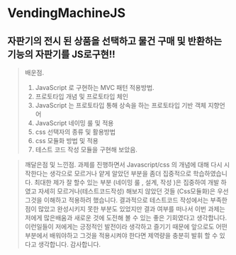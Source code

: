 # VendingMachineJS
 자판기의 전시 된 상품을 선택하고 물건 구매 및 반환하는 기능의 자판기를 JS로구현!!
----------

> 배운점.
>1. JavaScript 로 구현하는  MVC 패턴 적용방법.
>2. 프로토타입 개념 및 프로토타입 체인 
>3. JavaScript 는 프로토타입 통해 상속을 하는 프로토타입 기반 객체 지향언어
>4. JavaScript 네이밍 룰 및 적용
>4. css 선택자의 종류 및 활용방법
>5. css 모듈화 방법 및  적용
>6. 테스트 코드 작성 모듈을 구현해 보았음.

> 깨달은점 및 느낀점.
>  과제를 진행하면서 Javascript/css 의 개념에 대해 다시 시작한다는 생각으로 모르거나 얕게 알았던 부분을 좀더 집중적으로 학습하였습니다.  최대한 제가 잘 할수 있는 부분 (네이밍 룰 , 설계, 작성 )은 집중하여 개발 하였고 자세히 모르거나(테스트코드작성) 해보지 않았던 것들 (Css모듈화)은 우선 그것을 이해하고 적용하려 했습니다. 결과적으로 테스트코드 작성에서는 부족한점이 많았고 완성시키지 못한 부분도 있었지만 결과 여부를 떠나서 이번 과제는 저에게 많은배움과 새로운 것에 도전해 볼 수 있는 좋은 기회였다고 생각합니다. 이런일들이 저에게는 긍정적인 발전이라 생각하고 즐기기 때문에  앞으로도 어떤 부분에서 배워야하고 그것을 적용시켜야 한다면 제역량을 충분히 발휘 할 수 있다고 생각합니다.
감사합니다.


